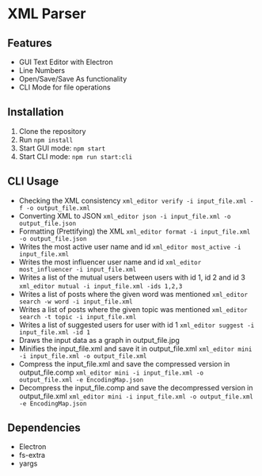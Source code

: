 # XML Parser

## Features
- GUI Text Editor with Electron
- Line Numbers
- Open/Save/Save As functionality
- CLI Mode for file operations

## Installation
1. Clone the repository
2. Run `npm install`
3. Start GUI mode: `npm start`
4. Start CLI mode: `npm run start:cli`

## CLI Usage
- Checking the XML consistency `xml_editor verify -i input_file.xml -f -o output_file.xml`
- Converting XML to JSON `xml_editor json -i input_file.xml -o output_file.json`
- Formatting (Prettifying) the XML `xml_editor format -i input_file.xml -o output_file.json`
- Writes the most active user name and id `xml_editor most_active -i input_file.xml`
- Writes the most influencer user name and id `xml_editor most_influencer -i input_file.xml`
- Writes a list of the mutual users between users with id 1, id 2 and id 3 `xml_editor mutual -i input_file.xml -ids 1,2,3`
- Writes a list of posts where the given word was mentioned `xml_editor search -w word -i input_file.xml` 
- Writes a list of posts where the given topic was mentioned `xml_editor search -t topic -i input_file.xml`
- Writes a list of suggested users for user with id 1 `xml_editor suggest -i input_file.xml -id 1`
- Draws the input data as a graph in output_file.jpg
- Minifies the input_file.xml and save it in output_file.xml  `xml_editor mini -i input_file.xml -o output_file.xml`
- Compress the input_file.xml and save the compressed version in output_file.comp  `xml_editor mini -i input_file.xml -o output_file.xml -e EncodingMap.json`
- Decompress the input_file.comp and save the decompressed version in output_file.xml  `xml_editor mini -i input_file.xml -o output_file.xml -e EncodingMap.json`


## Dependencies
- Electron
- fs-extra
- yargs
